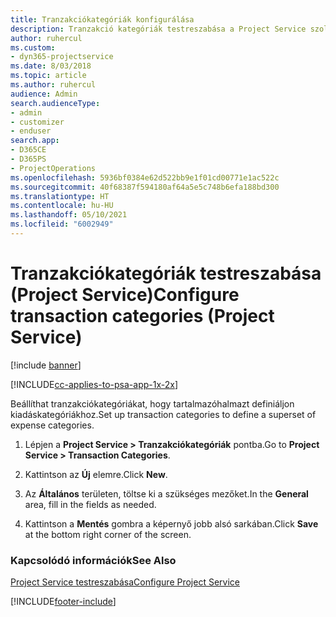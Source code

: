 ```yaml
---
title: Tranzakciókategóriák konfigurálása
description: Tranzakció kategóriák testreszabása a Project Service szolgáltatásban
author: ruhercul
ms.custom:
- dyn365-projectservice
ms.date: 8/03/2018
ms.topic: article
ms.author: ruhercul
audience: Admin
search.audienceType:
- admin
- customizer
- enduser
search.app:
- D365CE
- D365PS
- ProjectOperations
ms.openlocfilehash: 5936bf0384e62d522bb9e1f01cd00771e1ac522c
ms.sourcegitcommit: 40f68387f594180af64a5e5c748b6efa188bd300
ms.translationtype: HT
ms.contentlocale: hu-HU
ms.lasthandoff: 05/10/2021
ms.locfileid: "6002949"
---
```

# <a name="configure-transaction-categories-project-service"></a><span data-ttu-id="7dc91-103">Tranzakciókategóriák testreszabása (Project Service)</span><span class="sxs-lookup"><span data-stu-id="7dc91-103">Configure transaction categories (Project Service)</span></span>

[!include [banner](../includes/psa-now-project-operations.md)]

[!INCLUDE[cc-applies-to-psa-app-1x-2x](../includes/cc-applies-to-psa-app-1x-2x.md)]

<span data-ttu-id="7dc91-104">Beállíthat tranzakciókategóriákat, hogy tartalmazóhalmazt definiáljon kiadáskategóriákhoz.</span><span class="sxs-lookup"><span data-stu-id="7dc91-104">Set up transaction categories to define a superset of expense categories.</span></span>  
  
1.  <span data-ttu-id="7dc91-105">Lépjen a **Project Service > Tranzakciókategóriák** pontba.</span><span class="sxs-lookup"><span data-stu-id="7dc91-105">Go to **Project Service > Transaction Categories**.</span></span>  
  
2.  <span data-ttu-id="7dc91-106">Kattintson az **Új** elemre.</span><span class="sxs-lookup"><span data-stu-id="7dc91-106">Click **New**.</span></span>  
  
3.  <span data-ttu-id="7dc91-107">Az **Általános** területen, töltse ki a szükséges mezőket.</span><span class="sxs-lookup"><span data-stu-id="7dc91-107">In the **General** area, fill in the fields as needed.</span></span>  
  
4.  <span data-ttu-id="7dc91-108">Kattintson a **Mentés** gombra a képernyő jobb alsó sarkában.</span><span class="sxs-lookup"><span data-stu-id="7dc91-108">Click **Save** at the bottom right corner of the screen.</span></span>  
  
### <a name="see-also"></a><span data-ttu-id="7dc91-109">Kapcsolódó információk</span><span class="sxs-lookup"><span data-stu-id="7dc91-109">See Also</span></span>  
 [<span data-ttu-id="7dc91-110">Project Service testreszabása</span><span class="sxs-lookup"><span data-stu-id="7dc91-110">Configure Project Service</span></span>](../psa/configure.md)


[!INCLUDE[footer-include](../includes/footer-banner.md)]